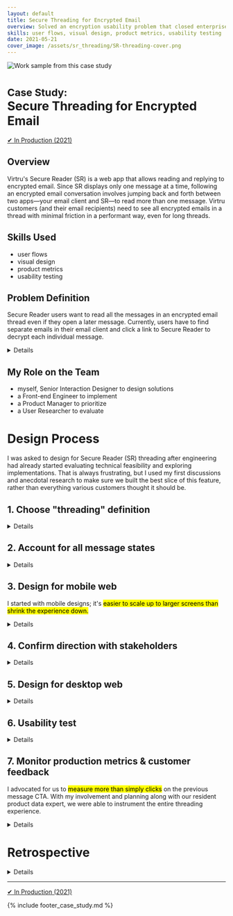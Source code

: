 ```yaml
---
layout: default
title: Secure Threading for Encrypted Email
overview: Solved an encryption usability problem that closed enterprise customers like Equifax and Dish Network, delighted Capital One and Verizon, and had a 98+% success rate.
skills: user flows, visual design, product metrics, usability testing
date: 2021-05-21
cover_image: /assets/sr_threading/SR-threading-cover.png
---
```


<img
  src="{{ site.url }}/assets/sr_threading/SR-threading-cover.png"
  alt="Work sample from this case study"
  class="screenshot screenshot-landscape"
/>

# <small>Case Study:</small> <br />Secure Threading for Encrypted Email

<a href="https://www.virtru.com/secure-collaboration/" type="button" class="btn btn-success" target="_blank">&#10004; In Production (2021)</a>

## Overview

Virtru's Secure Reader (SR) is a web app that allows reading and replying to encrypted email. Since SR displays only one message at a time, following an encrypted email conversation involves jumping back and forth between two apps—your email client and SR—to read more than one message. Virtru customers (and their email recipients) need to see all encrypted emails in a thread with minimal friction in a performant way, even for long threads.

## Skills Used

* user flows  
* visual design
* product metrics
* usability testing

## Problem Definition

<p>
  Secure Reader users want to read all the messages in an encrypted email thread even if they open a later message. Currently, users have to find separate emails in their email client and click a link to Secure Reader to decrypt each individual message.
</p>

<details>
  <div>
    <h3>Step 1. Find latest encrypted email (2 of 2)</h3>
    <img
      src="{{ site.url }}/assets/sr_threading/cur_SR_1-email_2_of_2.png"
      alt="Encrypted email 2 of 2 in email client"
      class="screenshot screenshot-landscape"
    />

    <h3>Step 2. Authenticate & decrypt latest email</h3>
    <img
      src="{{ site.url }}/assets/sr_threading/cur_SR_3-SR_2_of_2.png"
      alt="Decrypted email 2 of 2 in Secure Reader"
      class="screenshot screenshot-landscape"
    />

    <h3>Step 3. Find previous encrypted email (1 of 2)</h3>
    <img
      src="{{ site.url }}/assets/sr_threading/cur_SR_5-email_1_of_2.png"
      alt="Encrypted email 1 of 2 in email client"
      class="screenshot screenshot-landscape"
    />

    <h3>Step 4. Authenticate & decrypt previous email (1 of 2)</h3>
    <img
      src="{{ site.url }}/assets/sr_threading/cur_SR_7-SR_1_of_2.png"
      alt="Decrypted email 2 of 2 in Secure Reader"
      class="screenshot screenshot-landscape"
    />
  </div>

  Challenges:
  <ul>
    <li>
      Understand if users expect "threading" to mean conversation view, quoted content, or something else when they request this feature.
    </li>
    <li>
      Preserve as much email context as possible.
    </li>
    <li>
      Must not sacrifice performance or time to decrypt.
    </li>
    <li>
      Must work well on mobile web.
    </li>
    <li>
      Ideally, support threads of any length (1 message to many).
    </li>
  </ul>
</details>

## My Role on the Team

<ul>
  <li>myself, Senior Interaction Designer to design solutions</li>
  <li>a Front-end Engineer to implement</li>
  <li>a Product Manager to prioritize</li>
  <li>a User Researcher to evaluate</li>
</ul>

# Design Process

I was asked to design for Secure Reader (SR) threading after engineering had already started evaluating technical feasibility and exploring implementations. That is always frustrating, but I used my first discussions and anecdotal research to make sure we built the best slice of this feature, rather than everything various customers thought it should be.

## 1. Choose "threading" definition

<details>
  <h3>Email "threading" is ambiguous</h3>

  <ol>
    <li>
      <p>Conversation view in Gmail and Outlook</p>

      <img
        src="{{ site.url }}/assets/sr_threading/defn/conversation-view.png"
        alt="Gmail conversation view example of threading - 5 messages"
        class="screenshot screenshot-landscape"
      />

      <ul>
        <li>Messages with a shared subject line are displayed in a list where each message is given a similar visual treatment.</li>
        <li>Earlier messages are visible by default.</li>
        <li>Messages may or may not have quoted content in the body of each</li>
        email. Expanding the quoted content shows earlier messages.
        <li>Typically chronological (oldest to newest)</li>
      </ul>
    </li>

    <li>
      <p>Quoted content in the body of an email</p>

      <img
        src="{{ site.url }}/assets/sr_threading/defn/quoting.png"
        alt="Quoted email example of threading - 2 messages"
        class="screenshot screenshot-landscape"
      />

      <ul>
        <li>When composing a reply or forward, most email clients insert the</li>
        previous message body as a quote into the bottom of the new email.
        <li>When reading an email with a quoted message, earlier messages are</li>
        collapsed by default.
        <li>Quoted messages are given different visual treatment from the</li>
        currently viewed or composed message.
        <li>Typically reverse chronological (newest to oldest)</li>
      </ul>
    </li>

    <li>
      Both conversation view and quoting preserve context. Either would help SR users understand more about where the currently unlocked message fits in. So which should we do?
    </li>
  </ol>

  <h3>Conversation view as "SR threading"</h3>

  <h4>Upsides</h4>

    <ul>
      <li>Easier to follow the conversation because each message has the same visual weight.</li>
      <li>Existing message design already works for smaller resolutions like mobile web.</li>
      <li>Future-proofing SR — if each message is treated the same way visually, that leaves room to show policy controls (e.g. revoke, expire, watermark, etc.) for messages where you’re the policy owner.</li>
      <li>Future-proofing SR — if each message is treated the same way visually, that leaves room to reply to earlier messages directly from SR.</li>
    </ul>

  <h4>Downsides</h4>
  <ul>
    <li>For performance reasons, we shouldn’t load the entire
    conversation like an email client. Decrypting every earlier message would make reading the latest message take too long.</li>
  </ul>

  <h3>Quoted content as "SR threading"</h3>

  <h4>Upsides</h4>
  <ul>
    <li>Since the UI emphasizes the current message and not earlier ones, it’s faster to read.</li>
    <li>Also faster to scan for and read in cases where earlier messages aren’t useful or necessary to the context of the current message.</li>
  </ul>

  <h4>Downsides</h4>
  <ul>
    <li>Each quoted message shrinks the width available to display the message body (and earlier messages), like Russian nesting dolls.</li>
    <li>Readability suffers for longer conversations.</li>
    <li>Because SR has to work on mobile web at a minimum resolution of 375x667, there may be no readable mobile layout for longer conversations. Landscape orientation could help here, but if the quotes continue, that will eventually find a limit as well.</li>
  </ul>

  <mark>I choose conversation view as "SR threading"</mark>, because it had more upsides and felt like a more modern approach.
</details>

## 2. Account for all message states

<details>
  <p>
    I sketched out the message states in my notebook as I understood them. Engineering helped me confirm and revise the possible transitions:

    <img
      src="{{ site.url }}/assets/sr_threading/message-states.jpg"
      alt="Proposed transitions for Secure Reader threading"
      class="screenshot screenshot-landscape"
    />
  </p>

  <p>I'm a fan of using the five states from <a href="https://www.scotthurff.com/posts/why-your-user-interface-is-awkward-youre-ignoring-the-ui-stack/" target="_blank">Scott Hurff's UI stack</a> as a starting point for most designs: <em>ideal, loading, error, partial, and blank</em>.</p>

  <p>But the five states wouldn't be enough considering how many possible states there are for each encrypted messages. <mark>These became my design checklist to confirm I covered the entire experience</mark>:

  <ul>
    <li>nothing to decrypt</li>
    <li>attempting to decrypt</li>
    <li>no authentication required to decrypt</li>
    <li>authentication required to decrypt</li>
    <li>access will expire</li>
    <li>access has expired</li>
    <li>access revoked</li>
    <li>not authorized to decrypt</li>
    <li>can decrypt</li>
  </ul>
  </p>
</details>

## 3. Design for mobile web

<p>I started with mobile designs; it's <mark>easier to scale up to larger screens than shrink the experience down.</mark></p>

<details>
  <p>
    If this is our current state (1 of ? messages in a thread decrypted)…

    <img
      src="{{ site.url }}/assets/sr_threading/mobile/current.png"
      alt="Current state of Secure Reader - 1 decrypted email, no threading" class="screenshot screenshot-portrait"
    />
  </p>

  <p>
    An ideal state would be (all messages in a thread decrypted)…

    <img
      src="{{ site.url }}/assets/sr_threading/mobile/ideal.png"
      alt="Ideal state of Secure Reader - 2 decrypted emails in a thread" class="screenshot screenshot-portrait"
    />
  </p>

  <p>
    We just need a transition affordance, like "Read previous [message]" or "decrypt previous [message]" to start off the process. Ideally, reading previous messages <mark>scales to long threads without serious security or performance penalties</mark>.

    <img
      src="{{ site.url }}/assets/sr_threading/mobile/states-overview.png"
      alt="Threading states in Secure Reader - unsupported, 1st message, 2nd message, Nth message"
      class="screenshot screenshot-landscape"
    />
  </p>

  <p>
    Here's what a transition looks like…

    <img
      src="{{ site.url }}/assets/sr_threading/mobile/decrypting.png"
      alt="Decrypting the previous message in a thread in Secure Reader"
      class="screenshot screenshot-portrait"
    />
  </p>

  <p>
    Given the numerous things that can go wrong when trying to decrypt a previous message (as listed in the section above), my designs included many auxiliary screens to describe security logic:

    <img
      src="{{ site.url }}/assets/sr_threading/mobile/decrypting-decision-tree.png"
      alt="Numerous checks when decrypting a previous message in a thread in Secure Reader" class="screenshot screenshot-portrait"
    />
  </p>

  <p>
    Though the number of interactions and hotspots exploded…

    <img
      src="{{ site.url }}/assets/sr_threading/mobile/SR-threading-hotspots.png"
      alt="Screenshot of dozens of Sketch hotspots to support Secure Reader threading design"
      class="screenshot screenshot-landscape screenshot-borderless"
    />

    …most error states were as elegant as this…

    <img
      src="{{ site.url }}/assets/sr_threading/mobile/error.png"
      alt="Screenshot of typical error state designed for Secure Reader threading"
      class="screenshot screenshot-portrait"
    />
  </p>

</details>

## 4. Confirm direction with stakeholders

<details>
  Argued for not decrypting more than one message.
  More than one possible solution.
  Performance.
  We don't have data on how far back in a thread anyone wants to read.
</details>

## 5. Design for desktop web

<details>
  Include same screens as mobile (or user test screens)
</details>

## 6. Usability test

<details>
  Describe defining the user test with Emily

  Include Emily's Slack results
</details>

## 7. Monitor production metrics & customer feedback

<p>
  I advocated for us to <mark>measure more than simply clicks</mark> on the previous message CTA. With my involvement and planning along with our resident product data expert, we were able to instrument the entire threading experience.
</p>

<details>

  <p>  
    Within a day of launching, threading was available for ~33% of encrypted messages:

    <img
      src="{{ site.url }}/assets/sr_threading/data-use.png"
      alt="Screenshot of day 1 - Secure Reader threading available on 43,940 messages, not available for 134,826 messages."
      class="screenshot screenshot-landscape"
    />
  </p>

  <h3>Quantitative answers I sought</h3>

  <ol>
    <li>
      How many people that decrypted an SR message that’s part of a thread, used SR threading to read at least one earlier message?

      This helped us know <mark>the new UI was being noticed and used.</mark>

      <img
        src="{{ site.url }}/assets/sr_threading/data-funnel.png"
        alt="Screenshot of week 1 Secure Reader threading funnel from previous message shown to successfully used"
        class="screenshot screenshot-landscape"
      />

    </li>

    <li>
      Of those people (in 1), how many previous messages did they try to read?

      This helped us decide if we need to build any kind of bulk decryption for previous messages. Since most users only went back 1 message, <mark>we built the right subset of this feature.</mark>

      <img
        src="{{ site.url }}/assets/sr_threading/data-depth.png"
        alt="Screenshot of week 1 < 4% people read more than one previous message with Secure Reader threading"
        class="screenshot screenshot-landscape"
      />

    </li>

    <li>
      What is the success rate of decrypting previous messages in SR threading? How does that compare to the success rate of decrypting in SR overall?

      This helped prove <mark>we actually solved the user problem of seeing earlier parts of the conversation</mark> without going back to their email.

      <img
        src="{{ site.url }}/assets/sr_threading/data-success-rate.png"
        alt="Screenshot of week 1 98.4% successful decrypts for Secure Reader threading"
        class="screenshot screenshot-landscape"
      />

    </li>
  </ol>

  <h3>Qualitative feedback</h3>

  <blockquote>
    <p>
      Equifax loves it. Verizon didn't realize it rolled out but after we showed them they were happy about it. Capital One felt similarly.
    </p>

    <cite>- Virtru Enterprise <abbr title="Customer Success Manager">CSM</abbr></cite>
  </blockquote>

  <blockquote>
    <p>
      Art's willingness to dig in quickly and iterate on a minimal, slick UX for the feature was key to getting this win. And <mark>Secure Reader threading was essential to our successful roll-out at two of our largest customers - Dish and Equifax.</mark>
    </p>

    <cite>- Virtru <abbr title="Chief Executive Officer">CEO</abbr></cite>
  </blockquote>

  <blockquote>
    <p>
      It comes up occasionally and customers are delighted by it.
    </p>

    <cite>- Virtru <abbr title="Senior Vice President">SVP</abbr> of Customer Success</cite>
  </blockquote>

</details>

# Retrospective

<details>
  <p>
    I'm satisfied with the initial impact of this design. I'll revisit the retrospective when I have more distance from this effort.
  </p>
</details>

<hr />

<p>
  <a href="https://www.virtru.com/secure-collaboration/" type="button" class="btn btn-success" target="_blank">&#10004; In Production (2021)</a>
</p>

{% include footer_case_study.md %}
